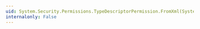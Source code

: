 ```yaml
---
uid: System.Security.Permissions.TypeDescriptorPermission.FromXml(System.Security.SecurityElement)
internalonly: False
---
```

